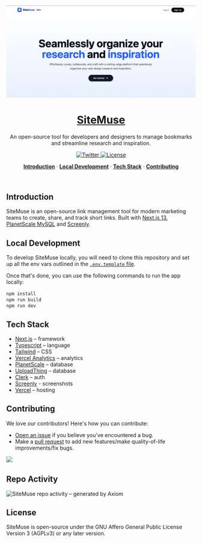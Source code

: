 <a href="https://sitemuse.co">
  <img alt="SiteMuse – an open-source tool for developers and designers to manage bookmarks and streamline research and inspiration.." src="github-images/site-muse.png">
  <h1 align="center">SiteMuse</h1>
</a>

<p align="center">
  An open-source tool for developers and designers to manage bookmarks and streamline research and inspiration.
</p>

<p align="center">
  <a href="https://twitter.com/hqasmei">
    <img src="https://img.shields.io/twitter/follow/hqasmei?style=flat&label=%40hqasmei&logo=twitter&color=0bf&logoColor=fff" alt="Twitter" />
  </a> 
  <a href="https://github.com/hqasmei/site-muse/blob/main/LICENSE">
    <img src="https://img.shields.io/github/license/hqasmei/site-muse?label=license&logo=github&color=f80&logoColor=fff" alt="License" />
  </a>
</p>

<p align="center">
  <a href="#introduction"><strong>Introduction</strong></a> ·
  <a href="#local-development"><strong>Local Development</strong></a> ·
  <a href="#tech-stack"><strong>Tech Stack</strong></a> ·
  <a href="#contributing"><strong>Contributing</strong></a>
</p>
<br/>

## Introduction

SiteMuse is an open-source link management tool for modern marketing teams to create, share, and track short links. Built with [Next.js 13](https://nextjs.org/), [PlanetScale MySQL](https://planetscale.com/) and [Screenly](https://3.screeenly.com/).

## Local Development

To develop SiteMuse locally, you will need to clone this repository and set up all the env vars outlined in the [`.env.template` file](https://github.com/hqasmei/site-muse/blob/main/.env.template).

Once that's done, you can use the following commands to run the app locally:

```
npm install
npm run build
npm run dev
```

## Tech Stack

- [Next.js](https://nextjs.org/) – framework
- [Typescript](https://www.typescriptlang.org/) – language
- [Tailwind](https://tailwindcss.com/) – CSS
- [Vercel Analytics](https://vercel.com/) – analytics
- [PlanetScale](https://planetscale.com/) – database
- [UploadThing](https://uploadthing.com/) – database
- [Clerk](https://clerk.com/) – auth
- [Screenly](https://3.screeenly.com/) - screenshots
- [Vercel](https://vercel.com/) – hosting

## Contributing

We love our contributors! Here's how you can contribute:

- [Open an issue](https://github.com/hqasmei/site-muse/issues) if you believe you've encountered a bug.
- Make a [pull request](https://github.com/hqasmei/site-muse/pull) to add new features/make quality-of-life improvements/fix bugs.

<a href="https://github.com/hqasmei/site-muse/graphs/contributors">
  <img src="https://contrib.rocks/image?repo=hqasmei/site-muse" />
</a>

## Repo Activity

![SiteMuse repo activity – generated by Axiom](https://repobeats.axiom.co/api/embed/8afeda90cdfbea99b4d4b9e2290e105b0f1b093c.svg 'Repobeats analytics image')

## License

SiteMuse is open-source under the GNU Affero General Public License Version 3 (AGPLv3) or any later version.
